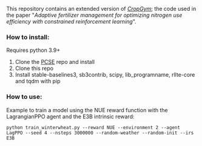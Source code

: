 This repository contains an extended version of [_CropGym_](https://cropgym.ai); the code used in the paper "_Adaptive fertilizer management for optimizing nitrogen use efficiency
with constrained reinforcement learning_".

### How to install:

Requires python 3.9+

1. Clone the [PCSE](https://github.com/ajwdewit/pcse.git) repo and install
2. Clone this repo
3. Install stable-baselines3, sb3contrib, scipy, lib_programname, rllte-core and tqdm with pip

### How to use:

Example to train a model using the NUE reward function with the LagrangianPPO agent and the E3B intrinsic reward:

`python train_winterwheat.py --reward NUE --environment 2 --agent LagPPO --seed 4 --nsteps 3000000 --random-weather --random-init --irs E3B`

